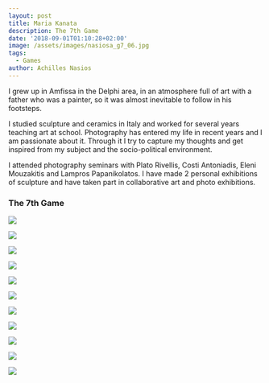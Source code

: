 ```yaml
---
layout: post
title: Maria Kanata
description: The 7th Game
date: '2018-09-01T01:10:28+02:00'
image: /assets/images/nasiosa_g7_06.jpg
tags:
  - Games
author: Achilles Nasios
---
```

I grew up in Amfissa in the Delphi area, in an atmosphere full of art with a father who was a painter, so it was almost inevitable to follow in his footsteps. 

I studied sculpture and ceramics in Italy and worked for several years teaching art  at school. Photography has entered my life in recent years and I am passionate about it. Through it I try to capture my thoughts and get inspired  from my subject and the socio-political environment. 

I attended photography seminars with Plato Rivellis, Costi Antoniadis, Eleni Mouzakitis and Lampros Papanikolatos. I have made 2 personal exhibitions of sculpture and have taken part in collaborative art and photo exhibitions.



### The 7th Game



![](/assets/images/kanatam_g7_01.jpg)

![](/assets/images/kanatam_g7_02.jpg)

![](/assets/images/kanatam_g7_03.jpg)

![](/assets/images/kanatam_g7_04.jpg)

![](/assets/images/kanatam_g7_05.jpg)

![](/assets/images/kanatam_g7_06.jpg)

![](/assets/images/kanatam_g7_07.jpg)

![](/assets/images/kanatam_g7_08.jpg)

![](/assets/images/kanatam_g7_10.jpg)

![](/assets/images/kanatam_g7_11.jpg)

![](/assets/images/kanatam_g7_12.jpg)
